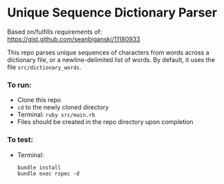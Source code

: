 # Unique Sequence Dictionary Parser

Based on/fulfills requirements of: https://gist.github.com/seanbiganski/11180933

This repo parses unique sequences of characters from words across a dictionary file,
or a newline-delimited list of words. By default, it uses the file `src/dictionary_words`.

### To run:
- Clone this repo
- `cd` to the newly cloned directory
- Terminal: `ruby src/main.rb`
- Files should be created in the repo directory upon completion

### To test:
- Terminal:
    ```
    bundle install
    bundle exec rspec -d
    ```
